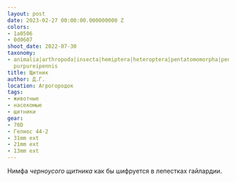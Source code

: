 ```yaml
---
layout: post
date: 2023-02-27 00:00:00.000000000 Z
colors:
- 1a0506
- 0d0607
shoot_date: 2022-07-30
taxonomy:
- animalia|arthropoda|insecta|hemiptera|heteroptera|pentatomomorpha|pentatomoidea|pentatomidae|carpocoris|carpocoris
  purpureipennis
title: Щитник
author: Д.Г.
location: Агрогородок
tags:
- животные
- насекомые
- щитники
gear:
- 70D
- Гелиос 44-2
- 31mm ext
- 21mm ext
- 13mm ext
---
```

Нимфа _черноусого щитника_ как бы шифруется в лепестках гайлардии.


